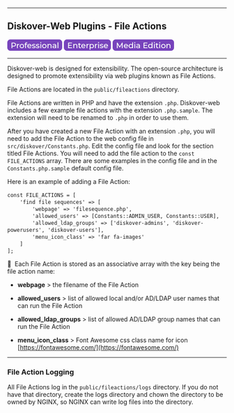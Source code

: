 <p id="plugins_file_actions"></p>

___
## Diskover-Web Plugins - File Actions

![Image: Professional Edition Label](images/button_edition_professional.png)&nbsp;![Image: Enterprise Edition Label](images/button_edition_enterprise.png)&nbsp;![Image: AJA Diskover Media Edition Label](images/button_edition_media.png)
___

Diskover-web is designed for extensibility. The open-source architecture is designed to promote extensibility via web plugins known as File Actions.

File Actions are located in the `public/fileactions` directory.

File Actions are written in PHP and have the extension `.php`. Diskover-web includes a few example file actions with the extension `.php.sample`. The extension will need to be renamed to `.php` in order to use them.

After you have created a new File Action with an extension `.php`, you will need to add the File Action to the web config file in `src/diskover/Constants.php`. Edit the config file and look for the section titled File Actions. You will need to add the file action to the `const FILE_ACTIONS` array. There are some examples in the config file and in the `Constants.php.sample` default config file.

Here is an example of adding a File Action:

```
const FILE_ACTIONS = [
    'find file sequences' => [
        'webpage' => 'filesequence.php',
        'allowed_users' => [Constants::ADMIN_USER, Constants::USER],
        'allowed_ldap_groups' => ['diskover-admins', 'diskover-powerusers', 'diskover-users'],
        'menu_icon_class' => 'far fa-images'
    ]
];
```

🔴 &nbsp;Each File Action is stored as an associative array with the key being the file action name:

- **webpage** > the filename of the File Action

- **allowed_users** > list of allowed local and/or AD/LDAP user names that can run the File Action

- **allowed_ldap_groups** > list of allowed AD/LDAP group names that can run the File Action

- **menu_icon_class** > Font Awesome css class name for icon [https://fontawesome.com/](https://fontawesome.com/)

___

### File Action Logging

All File Actions log in the `public/fileactions/logs` directory. If you do not have that directory, create the logs directory and chown the directory to be owned by NGINX, so NGINX can write log files into the directory.
